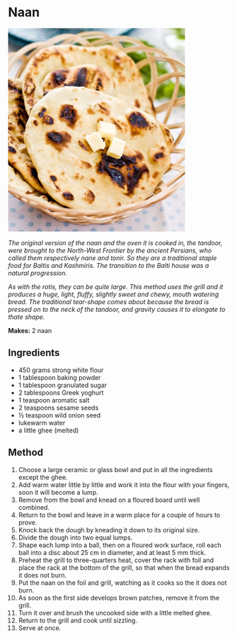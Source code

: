 # Naan

![Naan](resources/naan.jpg)

*The original version of the naan and the oven it is cooked in, the tandoor, were brought to the North-West Frontier by the ancient Persians, who called them respectively nane and tonir. So they are a traditional staple food for Baltis and Kashmiris. The transition to the Balti house was a natural progression.*

*As with the rotis, they can be quite large. This method uses the grill and it produces a huge, light, fluffy, slightly sweet and chewy, mouth watering bread. The traditional tear-shape comes about because the bread is pressed on to the neck of the tandoor, and gravity causes it to elongate to thate shape.*

**Makes:** 2 naan

## Ingredients
- 450 grams strong white flour
- 1 tablespoon baking powder
- 1 tablespoon granulated sugar
- 2 tablespoons Greek yoghurt
- 1 teaspoon aromatic salt
- 2 teaspoons sesame seeds
- ½ teaspoon wild onion seed
- lukewarm water
- a little ghee (melted)

## Method
1. Choose a large ceramic or glass bowl and put in all the ingredients except the ghee.
1. Add warm water little by little and work it into the flour with your fingers, soon it will become a lump.
1. Remove from the bowl and knead on a floured board until well combined.
1. Return to the bowl and leave in a warm place for a couple of hours to prove.
1. Knock back the dough by kneading it down to its original size.
1. Divide the dough into two equal lumps.
1. Shape each lump into a ball, then on a floured work surface, roll each ball into a disc about 25 cm in diameter, and at least 5 mm thick.
1. Preheat the grill to three-quarters heat, cover the rack with foil and place the rack at the bottom of the grill, so that when the bread expands it does not burn.
1. Put the naan on the foil and grill, watching as it cooks so the it does not burn.
1. As soon as the first side develops brown patches, remove it from the grill.
1. Turn it over and brush the uncooked side with a little melted ghee.
1. Return to the grill and cook until sizzling.
1. Serve at once.

